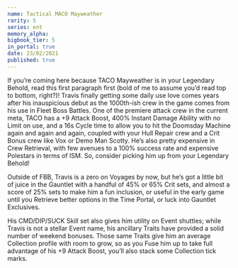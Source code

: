 ```yaml
---
name: Tactical MACO Mayweather
rarity: 5
series: ent
memory_alpha:
bigbook_tier: 5
in_portal: true
date: 23/02/2021
published: true
---
```


If you’re coming here because TACO Mayweather is in your Legendary Behold, read this first paragraph first (bold of me to assume you’d read top to bottom, right?)! Travis finally getting some daily use love comes years after his inauspicious debut as the 1000th-ish crew in the game comes from his use in Fleet Boss Battles. One of the premiere attack crew in the current meta, TACO has a +9 Attack Boost, 400% Instant Damage Ability with no Limit on use, and a 16s Cycle time to allow you to hit the Doomsday Machine again and again and again, coupled with your Hull Repair crew and a Crit Bonus crew like Vox or Demo Man Scotty. He’s also pretty expensive in Crew Retrieval, with few avenues to a 100% success rate and expensive Polestars in terms of ISM. So, consider picking him up from your Legendary Behold!

Outside of FBB, Travis is a zero on Voyages by now, but he’s got a little bit of juice in the Gauntlet with a handful of 45% or 65% Crit sets, and almost a score of 25% sets to make him a fun inclusion, or useful in the early game until you Retrieve better options in the Time Portal, or luck into Gauntlet Exclusives. 

His CMD/DIP/SUCK Skill set also gives him utility on Event shuttles; while Travis is not a stellar Event name, his ancillary Traits have provided a solid number of weekend bonuses. Those same Traits give him an average Collection profile with room to grow, so as you Fuse him up to take full advantage of his +9 Attack Boost, you’ll also stack some Collection tick marks.
